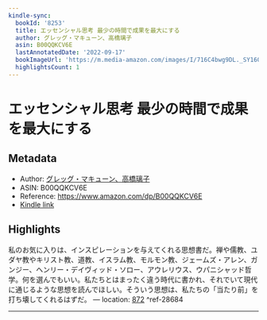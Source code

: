 ```yaml
---
kindle-sync:
  bookId: '8253'
  title: エッセンシャル思考 最少の時間で成果を最大にする
  author: グレッグ・マキューン、高橋璃子
  asin: B00QQKCV6E
  lastAnnotatedDate: '2022-09-17'
  bookImageUrl: 'https://m.media-amazon.com/images/I/716C4bwg9DL._SY160.jpg'
  highlightsCount: 1
---
```

# エッセンシャル思考 最少の時間で成果を最大にする
## Metadata
* Author: [グレッグ・マキューン、高橋璃子](https://www.amazon.comundefined)
* ASIN: B00QQKCV6E
* Reference: https://www.amazon.com/dp/B00QQKCV6E
* [Kindle link](kindle://book?action=open&asin=B00QQKCV6E)

## Highlights
私のお気に入りは、インスピレーションを与えてくれる思想書だ。禅や儒教、ユダヤ教やキリスト教、道教、イスラム教、モルモン教、ジェームズ・アレン、ガンジー、ヘンリー・デイヴィッド・ソロー、アウレリウス、ウパニシャッド哲学。何を選んでもいい。私たちとはまったく違う時代に書かれ、それでいて現代に通じるような思想を読んでほしい。そういう思想は、私たちの「当たり前」を打ち壊してくれるはずだ。 — location: [872](kindle://book?action=open&asin=B00QQKCV6E&location=872) ^ref-28684

---
